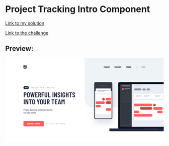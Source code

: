 # Project Tracking Intro Component

[Link to my solution](https://ibndaanis.github.io/project-tracking-intro-component/)

[Link to the challenge](https://www.frontendmentor.io/challenges/project-tracking-intro-component-5d289097500fcb331a67d80e)

## Preview:

![Preview](./images/preview.png)

